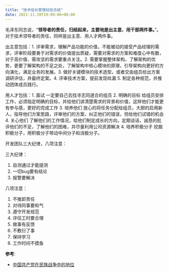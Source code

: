 ```yaml
---
title: "技术组长管理经验总结"
date: 2021-11-20T19:09:06+08:00
---
```


毛泽东同志说，“**领导者的责任，归结起来，主要地是出主意、用干部两件事。**”。对于技术领导者的责任，同样是出主意、用人才两件事。

出主意包括：1. 评审需求，理解产品功能的价值，不能被动的接受产品经理的需求，评审阶段要勇于对需求的价值提出质疑，需要对需求的方案和难度心中有数，对于高价值、需攻坚的需求要重点关注。2. 需要掌握整体架构，了解架构的优势，更要了解架构的不足之处，了解架构中核心模块的原理，引导架构向更好的方向演化，满足业务的发展。3. 做好关键模块的技术选型，或者交由组员给出方案调研评估，并最终定案。4. 评审技术方案，提前发现纰漏 5. 制定各种规范，并推动团体成员践行。

用人才包括：1. 面试 一定要自己去找寻志同道合的组员 2. 明确的目标 给组员安排工作，必须指定明确的目标，并给他们讲清楚需求的背景和价值，这样他们才能更有参与感，更好的完成工作 3. 培养他们 放心的将任务分配给组员，大胆的启用新人，指导他们方案思路，评审他们的方案，纠正他们的错误，但给他们试错的机会 4. 关心他们 了解他们的工作情况，给他们制定成长的方向，定期谈话，诚恳的批评他们的不足，了解他们的困难，并尽量利用公司资源解决 4. 培养积极分子 挖掘积极分子，用积极分子带动中间分子和消极分子。

开发团队三大纪律，八项注意：

三大纪律：
1. 自测通过才能提测
2. 一切bug要有结论
3. 报警要解决

八项注意：
1. 不推卸责任
2. 对待同事要和气
3. 遵守开发规范
4. 评估工时要合理
5. 做事有反馈
6. 不敷衍了事
7. 保持学习
8. 工作时间不摸鱼

**参考**:
* [中国共产党在民族战争中的地位](https://www.marxists.org/chinese/maozedong/marxist.org-chinese-mao-19381014.htm)
